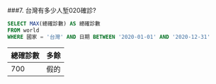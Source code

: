 ###7. 台灣有多少人堑020確診?

```sql
SELECT MAX(總確診數) AS 總確診數
FROM world
WHERE 國家 = '台灣' AND 日期 BETWEEN '2020-01-01' AND '2020-12-31'
```
| 總確診數 | 多餘 |
| --- | --- |
| 700 | 假的 |
